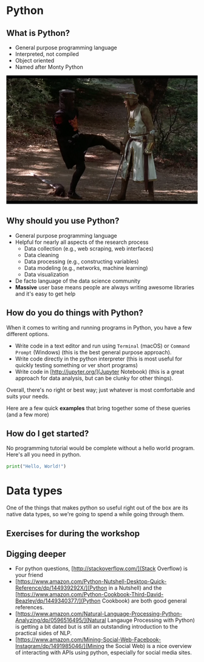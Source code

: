 # Python

## What is Python?
* General purpose programming language
* Interpreted, not compiled
* Object oriented
* Named after Monty Python

![](https://github.com/russellfunk/phd_toolbox/blob/master/images/monty_python.png)

## Why should you use Python?
* General purpose programming language
* Helpful for nearly all aspects of the research process
  * Data collection (e.g., web scraping, web interfaces)
  * Data cleaning
  * Data processing (e.g., constructing variables) 
  * Data modeling (e.g., networks, machine learning)
  * Data visualization
* De facto language of the data science community
* __Massive__ user base means people are always writing awesome libraries and it's easy to get help

## How do you do things with Python?

When it comes to writing and running programs in Python, you have a few different options.

* Write code in a text editor and run using `Terminal` (macOS) or `Command Prompt` (Windows) (this is the best general purpose approach).
* Write code directly in the python interpreter (this is most useful for quickly testing something or ver short programs)
* Write code in [http://jupyter.org/](Jupyter Notebook) (this is a great approach for data analysis, but can be clunky for other things).

Overall, there's no right or best way; just whatever is most comfortable and suits your needs.

Here are a few quick __examples__ that bring together some of these queries (and a few more)

## How do I get started?

No programming tutorial would be complete without a hello world program. Here's all you need in python. 

```python
print("Hello, World!")
```

# Data types
One of the things that makes python so useful right out of the box are its native data types, so we're going to spend a while going through them.

## Exercises for during the workshop

## Digging deeper

* For python questions, [http://stackoverflow.com/](Stack Overflow) is your friend
* [https://www.amazon.com/Python-Nutshell-Desktop-Quick-Reference/dp/144939292X/](Python in a Nutshell) and the [https://www.amazon.com/Python-Cookbook-Third-David-Beazley/dp/1449340377/](Python Cookbook) are both good general references.
* [https://www.amazon.com/Natural-Language-Processing-Python-Analyzing/dp/0596516495/](Natural Langauge Processing with Python) is getting a bit dated but is still an outstanding introduction to the practical sides of NLP.
* [https://www.amazon.com/Mining-Social-Web-Facebook-Instagram/dp/1491985046/](Mining the Social Web) is a nice overview of interacting with APIs using python, especially for social media sites.